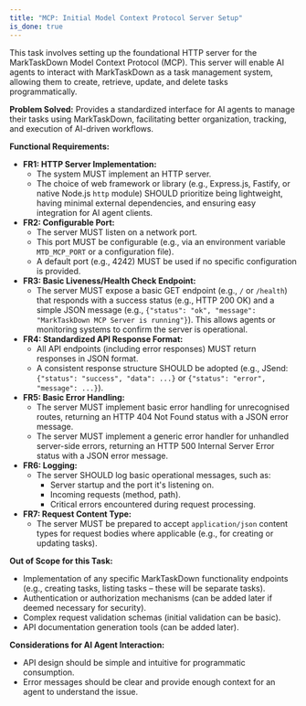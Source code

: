 ```yaml
---
title: "MCP: Initial Model Context Protocol Server Setup"
is_done: true
---
```


This task involves setting up the foundational HTTP server for the MarkTaskDown Model Context Protocol (MCP). This server will enable AI agents to interact with MarkTaskDown as a task management system, allowing them to create, retrieve, update, and delete tasks programmatically.

**Problem Solved:**
Provides a standardized interface for AI agents to manage their tasks using MarkTaskDown, facilitating better organization, tracking, and execution of AI-driven workflows.

**Functional Requirements:**

- **FR1: HTTP Server Implementation:**
  - The system MUST implement an HTTP server.
  - The choice of web framework or library (e.g., Express.js, Fastify, or native Node.js `http` module) SHOULD prioritize being lightweight, having minimal external dependencies, and ensuring easy integration for AI agent clients.
- **FR2: Configurable Port:**
  - The server MUST listen on a network port.
  - This port MUST be configurable (e.g., via an environment variable `MTD_MCP_PORT` or a configuration file).
  - A default port (e.g., 4242) MUST be used if no specific configuration is provided.
- **FR3: Basic Liveness/Health Check Endpoint:**
  - The server MUST expose a basic GET endpoint (e.g., `/` or `/health`) that responds with a success status (e.g., HTTP 200 OK) and a simple JSON message (e.g., `{"status": "ok", "message": "MarkTaskDown MCP Server is running"}`). This allows agents or monitoring systems to confirm the server is operational.
- **FR4: Standardized API Response Format:**
  - All API endpoints (including error responses) MUST return responses in JSON format.
  - A consistent response structure SHOULD be adopted (e.g., JSend: `{"status": "success", "data": ...}` or `{"status": "error", "message": ...}`).
- **FR5: Basic Error Handling:**
  - The server MUST implement basic error handling for unrecognised routes, returning an HTTP 404 Not Found status with a JSON error message.
  - The server MUST implement a generic error handler for unhandled server-side errors, returning an HTTP 500 Internal Server Error status with a JSON error message.
- **FR6: Logging:**
  - The server SHOULD log basic operational messages, such as:
    - Server startup and the port it's listening on.
    - Incoming requests (method, path).
    - Critical errors encountered during request processing.
- **FR7: Request Content Type:**
  - The server MUST be prepared to accept `application/json` content types for request bodies where applicable (e.g., for creating or updating tasks).

**Out of Scope for this Task:**

- Implementation of any specific MarkTaskDown functionality endpoints (e.g., creating tasks, listing tasks – these will be separate tasks).
- Authentication or authorization mechanisms (can be added later if deemed necessary for security).
- Complex request validation schemas (initial validation can be basic).
- API documentation generation tools (can be added later).

**Considerations for AI Agent Interaction:**

- API design should be simple and intuitive for programmatic consumption.
- Error messages should be clear and provide enough context for an agent to understand the issue.

